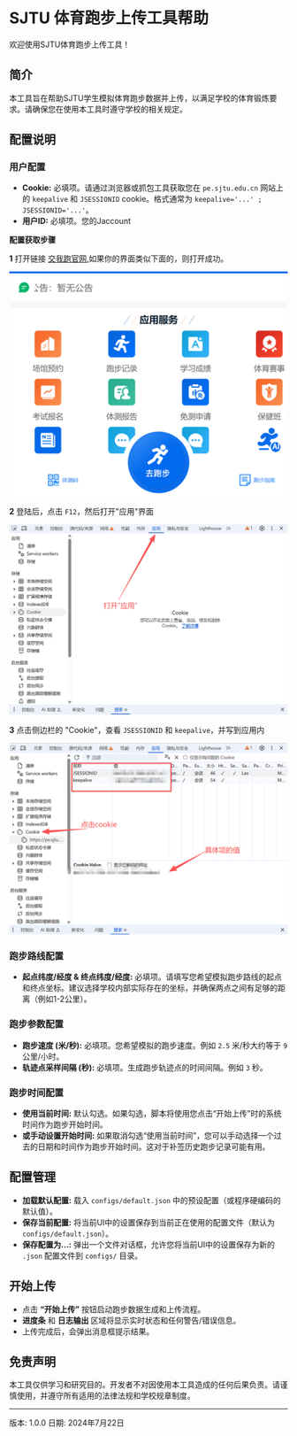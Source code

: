 # SJTU 体育跑步上传工具帮助

欢迎使用SJTU体育跑步上传工具！

## 简介
本工具旨在帮助SJTU学生模拟体育跑步数据并上传，以满足学校的体育锻炼要求。请确保您在使用本工具时遵守学校的相关规定。

## 配置说明

### 用户配置
- **Cookie:** 必填项。请通过浏览器或抓包工具获取您在 `pe.sjtu.edu.cn` 网站上的 `keepalive` 和 `JSESSIONID` cookie。格式通常为 `keepalive='...' ; JSESSIONID='...'`。
- **用户ID:** 必填项。您的Jaccount

**配置获取步骤**

**1** 打开链接 [交我跑官网](https://pe.sjtu.edu.cn/phone/#/indexPortrait),如果你的界面类似下面的，则打开成功。

![img.png](assets/help0.png)

**2** 登陆后，点击 `F12`，然后打开"应用"界面

![img.png](assets/help1.png)

**3** 点击侧边栏的 "Cookie"，查看 `JSESSIONID` 和 `keepalive`，并写到应用内

![img.png](assets/help3.png)


### 跑步路线配置
- **起点纬度/经度 & 终点纬度/经度:** 必填项。请填写您希望模拟跑步路线的起点和终点坐标。建议选择学校内部实际存在的坐标，并确保两点之间有足够的距离（例如1-2公里）。

### 跑步参数配置
- **跑步速度 (米/秒):** 必填项。您希望模拟的跑步速度。例如 `2.5` 米/秒大约等于 `9` 公里/小时。
- **轨迹点采样间隔 (秒):** 必填项。生成跑步轨迹点的时间间隔。例如 `3` 秒。

### 跑步时间配置
- **使用当前时间:** 默认勾选。如果勾选，脚本将使用您点击“开始上传”时的系统时间作为跑步开始时间。
- **或手动设置开始时间:** 如果取消勾选“使用当前时间”，您可以手动选择一个过去的日期和时间作为跑步开始时间。这对于补签历史跑步记录可能有用。

## 配置管理
- **加载默认配置:** 载入 `configs/default.json` 中的预设配置（或程序硬编码的默认值）。
- **保存当前配置:** 将当前UI中的设置保存到当前正在使用的配置文件（默认为 `configs/default.json`）。
- **保存配置为...:** 弹出一个文件对话框，允许您将当前UI中的设置保存为新的 `.json` 配置文件到 `configs/` 目录。

## 开始上传
- 点击 **“开始上传”** 按钮启动跑步数据生成和上传流程。
- **进度条** 和 **日志输出** 区域将显示实时状态和任何警告/错误信息。
- 上传完成后，会弹出消息框提示结果。

## 免责声明
本工具仅供学习和研究目的。开发者不对因使用本工具造成的任何后果负责。请谨慎使用，并遵守所有适用的法律法规和学校规章制度。

---
版本: 1.0.0
日期: 2024年7月22日
